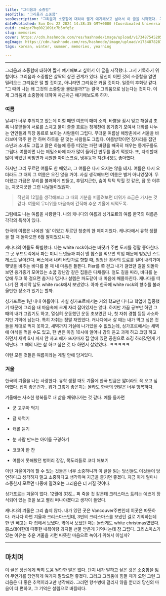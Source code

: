 ```yaml
---
title: "그리움과 소중함"
seoTitle: "그리움과 소중함"
seoDescription: "그리움과 소중함에 대하여 짧게 얘기해보고 싶어서 이 글을 시작했다. 그저 기록하기 위함이다. 그리움과 소중함은 살짝의 상관 관계가 있다. 당신이 어떤 것의 소중함을 알면 밀려오는 그리움은 덜 할 것이고, 아니라면 그리움은 커질 것이다. 일종의 후회랑 같다."
datePublished: Sun Dec 22 2024 14:38:35 GMT+0000 (Coordinated Universal Time)
cuid: cm4zpr7hq002109ic7b5mfq5z
slug: memories
cover: https://cdn.hashnode.com/res/hashnode/image/upload/v1734875452050/49fd3cfc-f322-4520-96eb-6b1302567afa.jpeg
ogImage: https://cdn.hashnode.com/res/hashnode/image/upload/v1734878287717/4b88dd84-ccd6-43e8-8bd9-96dfb28a3fb6.jpeg
tags: korean, winter, summer, memories, yearning

---
```


---

그리움과 소중함에 대하여 짧게 얘기해보고 싶어서 이 글을 시작했다. 그저 기록하기 위함이다. 그리움과 소중함은 살짝의 상관 관계가 있다. 당신이 어떤 것의 소중함을 알면 밀려오는 그리움은 덜 할 것이고, 아니라면 그리움은 커질 것이다. 일종의 후회랑 같다. “그 때의 나는 왜 그것의 소중함을 몰랐을까?”는 결국 그리움으로 남는다는 것이다. 이제 그리움과 소중함에 대하여 차근차근 얘기해보도록 하자.

### 여름

날씨가 너무 추워지고 있는데 이럴 때면 여름의 매미 소리, 바쁨을 잠시 잊고 해질녘 초록 나뭇잎들이 서로를 스치고 물이 졸졸 흐르는 청계천에 옹기종기 모여서 대화를 나누는 연인들과 직장 동료로 보이는 사람들이 그립다. 무더운 여름날 해방촌에서 서울을 바라보며 맥주 한 잔 하며 하루를 끝 맺는 사람들도 그립다. 여름방학이면 잠자리를 잡던 소년과 소녀도 그립고 맑은 하늘에 둥둥 떠있는 파란 바탕을 빼곡히 채우는 뭉게구름도 그립다. 여름이면 나는 메밀소바에 파가 많이 들어간 만두를 즐겨 먹었다. 또, 자취할때 많이 먹었던 비빔면과 시원한 아이스크림, 냉우동과 치킨너겟도 좋아했다.

하지만 그리 푸르던 여름도 한 때였고, 그 여름은 다시 오지는 않을 테지. 여름은 다시 오더라도 그 때의 그 여름은 오진 않을 거야. 사실 생각해보면 여름은 별거 아니었잖아. 무더웠고 가끔은 우리를 불쾌하게 만들고, 후덥지근한, 숨이 턱턱 막힐 것 같은, 잠 못 이루는, 지긋지긋한 그런 나날들이었잖아.

> 작년의 12월을 생각해보고 그 때의 기분을 떠올려보면 더위가 조금은 가시는 것 같다. 여름의 무더위를 마음속에 간직해 추운 겨울에 써먹도록.

그럼에도 나는 여름을 사랑한다. 나의 캐나다의 여름과 싱가포르의 여름 한국의 여름은 각각의 특색이 있다.

한국의 여름은 나에겐 ‘쉼’ 이었고 푸르던 청춘의 한 페이지였다. 캐나다에서 유학 생활을 할 때 돌아오면 6월 말이었으니까.

캐나다의 여름도 특별했다. 나는 white rock이라는 바닷가 주변 도시를 정말 좋아한다. 그 곳 푸드트럭에서 파는 미니 도넛들과 피쉬 앤 칩스를 먹으면 학업 때문에 받았던 스트레스도 날아간다. 버스에서 내려 바닷가로 향할 때, 엄청난 경사의 도로를 걸어 내려가며 햇빛을 비추는 바다를 볼 때 내 마음은 들뜬다. Pier를 쭉 걷고 내가 걸었던 길을 되돌아보면 옹기종기 모여있는 소꿉 장난감 같은 집들은 다채롭다. 철도 길을 따라, 바다를 눈 앞에 두고 쭉 걸으면 춥거나 덥거나 설렘은 파도같이 내 마음에 매몰아친다. 캐나다를 떠나기 전 마지막 날도 white rock에서 보냈었다. 아마 한국에 white rock의 향수를 불러 올만한 장소가 있기는 할까.

싱가포르는 1년 내내 여름이다. 사실 싱가포르에서는 거의 학교만 다니고 학업에 집중했기 때문에 그리움 내 마음속에 크게 자리 잡아있지는 않다. 하지만 가끔 공부만 하던 그 때의 내가 그립기도 하고, 열심히 운동했던 운동 초보였던 나, 첫 자취 경험 등등 사소하지만 기억에 남는다. 특히 자취는 정말 재밌었다. 캐나다에서 살 때는 내가 먹고 싶은 것들을 제대로 먹지 못하고, 새벽까지 거실에 나가있을 수 없었는데, 싱가포르에서는 새벽에 야식을 먹을 수도 있고, 한 번은 아침 10시에 일어나 강의 듣고 과제 하고 코딩 하고 하면서 새벽 6시 까지 안 자고 해가 뜨자마자 집 앞에 있던 공원으로 조깅 하러갔던게 기억난다. 그 때의 나는 참 하고 싶은 것 다 하면서 살았었다.. ㅋㅋㅋㅋㅋ

이런 모든 것들은 여름이라는 계절 안에 담겨있다.

### 겨울

한국의 겨울을 나는 사랑한다. 유학 생활 때도 겨울에 한국 만큼은 짧더라도 꼭 오고 싶어했다. 집이 좋은건가.. 뭐가 그렇게 좋은지는 몰라도 한국의 연말은 너무 행복하다.

겨울에는 사소한 행복들로 내 삶을 채워나가는 것 같다. 예를 들자면

* 군 고구마 먹기
    
* 귤 까먹기
    
* 캐롤 듣기
    
* 눈 사람 만드는 아이들 구경하기
    
* 코코아 한 잔
    
* 여름에 못해봤던 벙어리 장갑, 목도리들로 코디 해보기
    

이런 겨울이기에 할 수 있는 것들은 너무 소중하니까 이 글을 읽는 당신들도 이것들이 당연하다고 생각하지 말고 소중하다고 생각하며 지금을 즐기면 좋겠다. 지금 이게 얼마나 소중한지 모르면 나중에 밀려오는 그리움은 더 커질 것이다.

싱가포르는 겨울이 없다. 12월에 33도.. 쪄 죽을 것 같은데 크리스마스 트리는 예쁘게 장식되어 있는 것을 보고 빨리 떠나야겠다고 생각이 들었다.

캐나다의 겨울은 그리 춥지 않다. 내가 있던 곳은 Vancouver주변인데 이곳은 따뜻하다. 캐나다 하면 겨울과 크리스마스인데, 3번의 크리스마스를 보냈던 걸로 기억하는데 한 번 빼고는 다 집에서 보냈다. 밖에서 보냈던 때는 놀랍게도 white christmas였었다. 홈스테이한테 따뜻한 내복이랑 과자들 선물 받은게 기억나는데 참 그립다. 크리스마스가 있는 이유는 추운 겨울을 저런 따뜻한 마음으로 녹이기 위해서 아닐까?

---

## 마치며

이 글은 당신에게 딱히 도움 될만한 말은 없다. 단지 내가 말하고 싶은 것은 소중함을 잃어 무언가를 당연하게 여기지 말았으면 좋겠다. 그리고 그리움에 힘들 때가 오면 그런 그리움은 다 좋은 추억이라고만 생각해라. 그러면 향수병에 걸리지 않을 뿐더러 당신의 마음이 더 편하고, 그 기억은 설렘으로 바뀔테다.